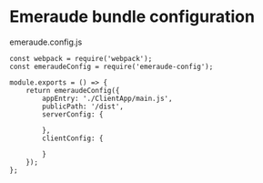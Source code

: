 # Emeraude bundle configuration

emeraude.config.js
```
const webpack = require('webpack');
const emeraudeConfig = require('emeraude-config');

module.exports = () => {
    return emeraudeConfig({
        appEntry: './ClientApp/main.js',
        publicPath: '/dist',
        serverConfig: {

        },
        clientConfig: {

        }
    });
};
```